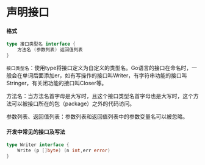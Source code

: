 # 声明接口

#### 格式

```go
type 接口类型名 interface {
    方法名 (参数列表) 返回值列表
}
```

`接口类型名`：使用type将接口定义为自定义的类型名。Go语言的接口在命名时，一般会在单词后面添加er，如有写操作的接口叫Writer，有字符串功能的接口叫Stringer，有关闭功能的接口叫Closer等。

方法名：当方法名首字母是大写时，且这个接口类型名首字母也是大写时，这个方法可以被接口所在的包（package）之外的代码访问。

参数列表、返回值列表：参数列表和返回值列表中的参数变量名可以被忽略。

#### 开发中常见的接口及写法

```go
type Writer interface {
    Write (p []byte) (n int,err error)
}
```

